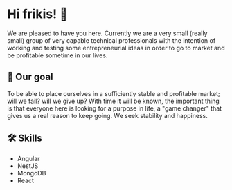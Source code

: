 
# Hi frikis! 👋

We are pleased to have you here. Currently we are a very small (really small) group of very capable technical professionals with the intention of working and testing some entrepreneurial ideas in order to go to market and be profitable sometime in our lives.

## 🚀 Our goal

To be able to place ourselves in a sufficiently stable and profitable market; will we fail? will we give up? With time it will be known, the important thing is that everyone here is looking for a purpose in life, a "game changer" that gives us a real reason to keep going. We seek stability and happiness.

## 🛠 Skills

- Angular
- NestJS
- MongoDB
- React
